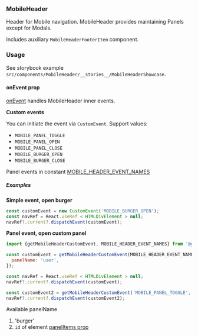 ### MobileHeader

Header for Mobile navigation. MobileHeader provides maintaining Panels except for Modals.

Includes auxiliary `MobileHeaderFooterItem` component.

### Usage

See storybook example `src/components/MobileHeader/__stories__/MobileHeaderShowcase`.

#### onEvent prop

[onEvent](https://github.com/gravity-ui/navigation/blob/32c6a6f58e0307745e92b041b3d96517e57589c1/src/components/MobileHeader/MobileHeader.tsx#L41) handles MobileHeader inner events.

**Custom events**

You can initiate the event via `CustomEvent`. Support values:

- `MOBILE_PANEL_TOGGLE`
- `MOBILE_PANEL_OPEN`
- `MOBILE_PANEL_CLOSE`
- `MOBILE_BURGER_OPEN`
- `MOBILE_BURGER_CLOSE`

Panel events in constant [MOBILE_HEADER_EVENT_NAMES](https://github.com/gravity-ui/navigation/blob/main/src/components/MobileHeader/constants.ts#L8-L12)

##### Examples

**Simple event, open burger**

```js
const customEvent = new CustomEvent('MOBILE_BURGER_OPEN');
const navRef = React.useRef < HTMLDivElement > null;
navRef?.current?.dispatchEvent(customEvent);
```

**Panel event, open custom panel**

```js
import {getMobileHeaderCustomEvent, MOBILE_HEADER_EVENT_NAMES} from '@gravity-ui/navigation';

const customEvent = getMobileHeaderCustomEvent(MOBILE_HEADER_EVENT_NAMES.closeEvent, {
  panelName: 'user',
});

const navRef = React.useRef < HTMLDivElement > null;
navRef?.current?.dispatchEvent(customEvent);

const customEvent2 = getMobileHeaderCustomEvent('MOBILE_PANEL_TOGGLE', {panelName: 'user'});
navRef?.current?.dispatchEvent(customEvent2);
```

Available panelName

1. 'burger'
2. `id` of element [panelItems prop](https://github.com/gravity-ui/navigation/blob/main/src/components/MobileHeader/MobileHeader.tsx#L38C5-L38C15)
